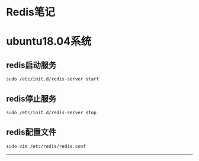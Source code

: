 # Redis笔记



# ubuntu18.04系统

## redis启动服务

```shell
sudo /etc/init.d/redis-server start
```

## redis停止服务

```shell
sudo /etc/init.d/redis-server stop
```

## redis配置文件

```shell
sudo vim /etc/redis/redis.conf
```







---

